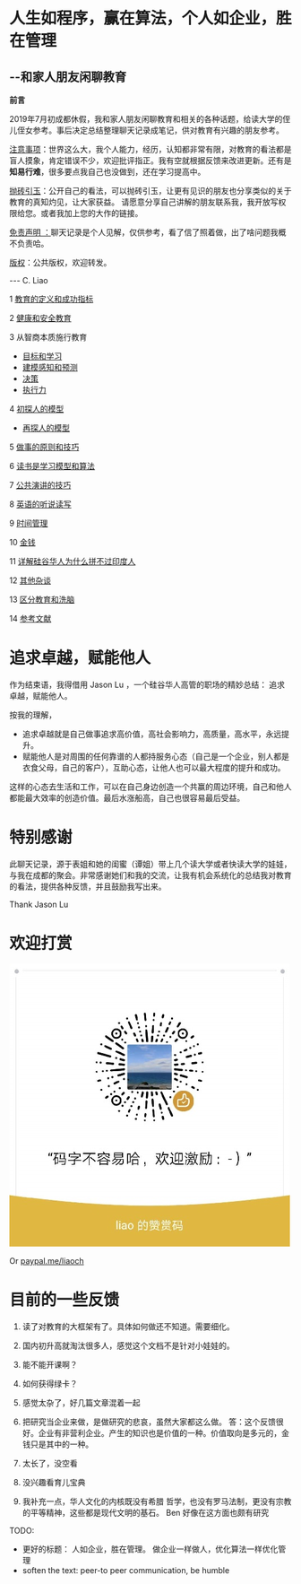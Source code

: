 # 人生如程序，赢在算法，个人如企业，胜在管理

## --和家人朋友闲聊教育 

**前言**

2019年7月初成都休假，我和家人朋友闲聊教育和相关的各种话题，给读大学的侄儿侄女参考。事后决定总结整理聊天记录成笔记，供对教育有兴趣的朋友参考。 

<span style="text-decoration:underline;">注意事项</span>：世界这么大，我个人能力，经历，认知都非常有限，对教育的看法都是盲人摸象，肯定错误不少，欢迎批评指正。我有空就根据反馈来改进更新。还有是**知易行难**，很多要点我自己也没做到，还在学习提高中。

<span style="text-decoration:underline;">抛砖引玉</span>：公开自己的看法，可以抛砖引玉，让更有见识的朋友也分享类似的关于教育的真知灼见，让大家获益。 请愿意分享自己讲解的朋友联系我，我开放写权限给您。或者我加上您的大作的链接。

<span style="text-decoration:underline;">免责声明 ：</span>聊天记录是个人见解，仅供参考，看了信了照着做，出了啥问题我概不负责哈。

<span style="text-decoration:underline;">版权</span>：公共版权，欢迎转发。

---  C. Liao


1 [教育的定义和成功指标](chapters/definition.md)

2 [健康和安全教育](chapters/healthAndsafety.md)

3 从智商本质施行教育
  * [目标和学习](chapters/educationOnIntelligence.md)
  * [建模感知和预测](chapters/educationOnIntelligence2.md)
  * [决策](chapters/educationOnIntelligence3.md)
  * [执行力](chapters/educationOnIntelligence4.md)

4 [初探人的模型](chapters/modelOfHuman.md)
  * [再探人的模型](chapters/modelOfHuman2.md) 

5 [做事的原则和技巧](chapters/algorithmOfDoingThings.md)

6 [读书是学习模型和算法](chapters/readingBooks.md)

7 [公共演讲的技巧](chapters/publicSpeaking.md)

8 [英语的听说读写](chapters/english.md)

9 [时间管理](chapters/timeManagement.md)

10 [金钱](chapters/money.md)

11 [详解硅谷华人为什么拼不过印度人](chapters/limitationsOfChinese.md)

12 [其他杂谈](chapters/others.md)

13 [区分教育和洗脑](chapters/brainwash.md)

14 [参考文献](chapters/references.md)

# 追求卓越，赋能他人

作为结束语，我得借用 Jason Lu ，一个硅谷华人高管的职场的精妙总结： 追求卓越，赋能他人。

按我的理解， 
*   追求卓越就是自己做事追求高价值，高社会影响力，高质量，高水平，永远提升。 
*   赋能他人是对周围的任何靠谱的人都持服务心态（自己是一个企业，别人都是衣食父母，自己的客户），互助心态，让他人也可以最大程度的提升和成功。 

这样的心态去生活和工作，可以在自己身边创造一个共赢的周边环境，自己和他人都能最大效率的创造价值。最后水涨船高，自己也很容易最后受益。



# 特别感谢

此聊天记录，源于表姐和她的闺蜜（谭姐）带上几个读大学或者快读大学的娃娃，与我在成都的聚会。非常感谢她们和我的交流，让我有机会系统化的总结我对教育的看法，提供各种反馈，并且鼓励我写出来。

Thank Jason Lu


# 欢迎打赏

![alt_text](chapters/images/wechat-pay-Liao.jpg "image_tooltip")


Or [paypal.me/liaoch](http://paypal.me/liaoch)

# 目前的一些反馈

1. 读了对教育的大框架有了。具体如何做还不知道。需要细化。

2. 国内初升高就淘汰很多人，感觉这个文档不是针对小娃娃的。

3. 能不能开课啊？

4. 如何获得绿卡？

5. 感觉太杂了，好几篇文章混着一起

6. 把研究当企业来做，是做研究的悲哀，虽然大家都这么做。 答：这个反馈很好。企业有非营利企业。产生的知识也是价值的一种。价值取向是多元的，金钱只是其中的一种。

7. 太长了，没空看

8. 没兴趣看育儿宝典

9. 我补充一点，华人文化的内核既没有希腊 哲学，也没有罗马法制，更没有宗教的平等精神，这些都是现代文明的基石。  Ben 好像在这方面也颇有研究

TODO:
* 更好的标题： 人如企业，胜在管理。 做企业一样做人，优化算法一样优化管理
* soften the text: peer-to peer communication, be humble
